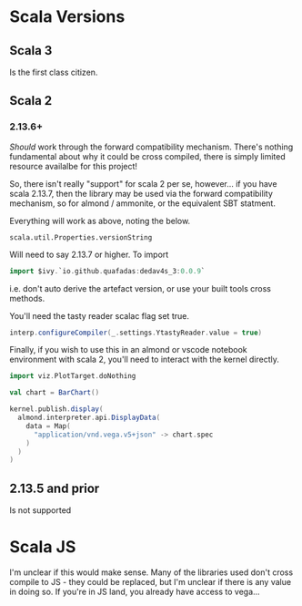 # Scala Versions
## Scala 3
Is the first class citizen.

## Scala 2
### 2.13.6+
_Should_ work through the forward compatibility mechanism. There's nothing fundamental about why it could be cross compiled, there is simply limited resource availalbe for this project!

So, there isn't really "support" for scala 2 per se, however... if you have scala 2.13.7, then the library may be used via the forward compatibility mechanism, so for almond / ammonite, or the equivalent SBT statment.

Everything will work as above, noting the below. 
```
scala.util.Properties.versionString
```
Will need to say 2.13.7 or higher. To import

```scala 
import $ivy.`io.github.quafadas:dedav4s_3:0.0.9`
```
i.e. don't auto derive the artefact version, or use your built tools cross methods.

You'll need the tasty reader scalac flag set true. 

```scala
interp.configureCompiler(_.settings.YtastyReader.value = true)
```

Finally, if you wish to use this in an almond or vscode notebook environment with scala 2, you'll need to interact with the kernel directly. 

```scala
import viz.PlotTarget.doNothing

val chart = BarChart()

kernel.publish.display(
  almond.interpreter.api.DisplayData(
    data = Map(      
      "application/vnd.vega.v5+json" -> chart.spec
    )
  )  
)
```

## 2.13.5 and prior
Is not supported

# Scala JS
I'm unclear if this would make sense. Many of the libraries used don't cross compile to JS - they could be replaced, but I'm unclear if there is any value in doing so. If you're in JS land, you already have access to vega...